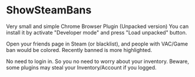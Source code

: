 # ShowSteamBans

Very small and simple Chrome Browser Plugin (Unpacked version) You can install it by activate "Developer mode" and press "Load unpacked" button.

Open your friends page in Steam (or blacklist), and people with VAC/Game ban would be colored. Recently banned is more highlighted.

No need to login in. So you no need to worry about your inventory. Beware, some plugins may steal your Inventory/Account if you logged.
